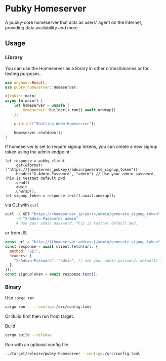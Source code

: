 # Pubky Homeserver

A pubky-core homeserver that acts as users' agent on the Internet, providing data availability and more.

## Usage

### Library

You can use the Homeserver as a library in other crates/binaries or for testing purposes.

```rust
use anyhow::Result;
use pubky_homeserver::Homeserver;

#[tokio::main]
async fn main() {
    let homeserver = unsafe {
        Homeserver::builder().run().await.unwrap()
    };

    println!("Shutting down Homeserver");

    homeserver.shutdown();
}
```

If homeserver is set to require signup tokens, you can create a new signup token using the admin endpoint:

```rust,ignore
let response = pubky_client
    .get(&format!("https://{homeserver_pubkey}/admin/generate_signup_token"))
    .header("X-Admin-Password", "admin") // Use your admin password. This is testnet default pwd.
    .send()
    .await
    .unwrap();
let signup_token = response.text().await.unwrap();
```

via CLI with `curl`

```bash
curl -X GET "https://<homeserver_ip:port>/admin/generate_signup_token" \
     -H "X-Admin-Password: admin"
     # Use your admin password. This is testnet default pwd.
```

or from JS

```js
const url = "http://${homeserver_address}/admin/generate_signup_token";
const response = await client.fetch(url, {
  method: "GET",
  headers: {
    "X-Admin-Password": "admin", // use your admin password, defaults to testnet password.
  },
});
const signupToken = await response.text();
```

### Binary

Use `cargo run`

```bash
cargo run -- --config=./src/config.toml
```

Or Build first then run from target.

Build

```bash
cargo build --release
```

Run with an optional config file

```bash
../target/release/pubky-homeserver --config=./src/config.toml
```
